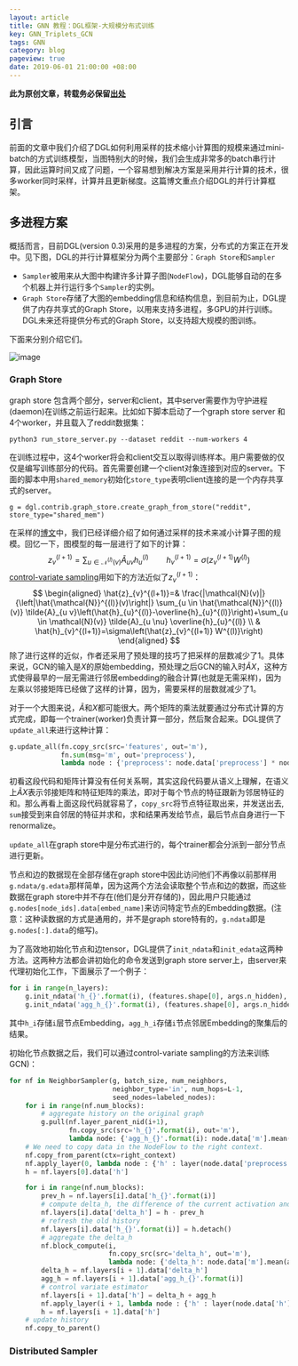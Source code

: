 ```yaml
---
layout: article
title: GNN 教程：DGL框架-大规模分布式训练
key: GNN_Triplets_GCN
tags: GNN
category: blog
pageview: true
date: 2019-06-01 21:00:00 +08:00
---
```

**此为原创文章，转载务必保留[出处](https://archwalker.github.io)**

## 引言

前面的文章中我们介绍了DGL如何利用采样的技术缩小计算图的规模来通过mini-batch的方式训练模型，当图特别大的时候，我们会生成非常多的batch串行计算，因此运算时间又成了问题，一个容易想到解决方案是采用并行计算的技术，很多worker同时采样，计算并且更新梯度。这篇博文重点介绍DGL的并行计算框架。

## 多进程方案

概括而言，目前DGL(version 0.3)采用的是多进程的方案，分布式的方案正在开发中。见下图，DGL的并行计算框架分为两个主要部分：`Graph Store`和`Sampler`

- `Sampler`被用来从大图中构建许多计算子图(`NodeFlow`)，DGL能够自动的在多个机器上并行运行多个`Sampler`的实例。
- `Graph Store`存储了大图的embedding信息和结构信息，到目前为止，DGL提供了内存共享式的Graph Store，以用来支持多进程，多GPU的并行训练。DGL未来还将提供分布式的Graph Store，以支持超大规模的图训练。

下面来分别介绍它们。

![image](http://ww3.sinaimg.cn/large/006tNc79ly1g4kplvtvkqj31gu0u0ane.jpg)

### Graph Store

graph store 包含两个部分，server和client，其中server需要作为守护进程(daemon)在训练之前运行起来。比如如下脚本启动了一个graph store server 和 4个worker，并且载入了reddit数据集：

```shell
python3 run_store_server.py --dataset reddit --num-workers 4
```

在训练过程中，这4个worker将会和client交互以取得训练样本。用户需要做的仅仅是编写训练部分的代码。首先需要创建一个client对象连接到对应的server。下面的脚本中用`shared_memory`初始化`store_type`表明client连接的是一个内存共享式的server。

```shell
g = dgl.contrib.graph_store.create_graph_from_store("reddit", store_type="shared_mem")
```

在采样的[博文](<https://archwalker.github.io/blog/2019/06/30/GNN-Framework-DGL-NodeFlow.html>)中，我们已经详细介绍了如何通过采样的技术来减小计算子图的规模。回忆一下，图模型的每一层进行了如下的计算：
$$
z_{v}^{(l+1)}=\sum_{u \in \mathcal{N}^{(l)}(v)} \tilde{A}_{u v} h_{u}^{(l)} \qquad h_{v}^{(l+1)}=\sigma\left(z_{v}^{(l+1)} W^{(l)}\right)
$$
[control-variate sampling](https://arxiv.org/abs/1710.10568)用如下的方法近似了$z_v^{(l+1)}$：
$$
\begin{aligned} \hat{z}_{v}^{(l+1)}=& \frac{|\mathcal{N}(v)|}{\left|\hat{\mathcal{N}}^{(l)}(v)\right|} \sum_{u \in \hat{\mathcal{N}}^{(l)}(v)} \tilde{A}_{u v}\left(\hat{h}_{u}^{(l)}-\overline{h}_{u}^{(l)}\right)+\sum_{u \in \mathcal{N}(v)} \tilde{A}_{u \nu} \overline{h}_{u}^{(l)} \\ & \hat{h}_{v}^{(l+1)}=\sigma\left(\hat{z}_{v}^{(l+1)} W^{(l)}\right) \end{aligned}
$$
除了进行这样的近似，作者还采用了预处理的技巧了把采样的层数减少了1。具体来说，GCN的输入是$X$的原始embedding，预处理之后GCN的输入时$\tilde{A}X$，这种方式使得最早的一层无需进行邻居embedding的融合计算(也就是无需采样)，因为左乘以邻接矩阵已经做了这样的计算，因为，需要采样的层数就减少了1。

对于一个大图来说，$\tilde{A}$和$X$都可能很大。两个矩阵的乘法就要通过分布式计算的方式完成，即每一个trainer(worker)负责计算一部分，然后聚合起来。DGL提供了`update_all`来进行这种计算：

```python
g.update_all(fn.copy_src(src='features', out='m'),
             fn.sum(msg='m', out='preprocess'),
             lambda node : {'preprocess': node.data['preprocess'] * node.data['norm']})
```

初看这段代码和矩阵计算没有任何关系啊，其实这段代码要从语义上理解，在语义上$\tilde{A}X$表示邻接矩阵和特征矩阵的乘法，即对于每个节点的特征跟新为邻居特征的和。那么再看上面这段代码就容易了，`copy_src`将节点特征取出来，并发送出去, `sum`接受到来自邻居的特征并求和，求和结果再发给节点，最后节点自身进行一下renormalize。

`update_all`在graph store中是分布式进行的，每个trainer都会分派到一部分节点进行更新。

节点和边的数据现在全部存储在graph store中因此访问他们不再像以前那样用 `g.ndata/g.edata`那样简单，因为这两个方法会读取整个节点和边的数据，而这些数据在graph store中并不存在(他们是分开存储的)，因此用户只能通过`g.nodes[node_ids].data[embed_name]`来访问特定节点的Embedding数据。(注意：这种读数据的方式是通用的，并不是graph store特有的，`g.ndata`即是`g.nodes[:].data`的缩写)。

为了高效地初始化节点和边tensor，DGL提供了`init_ndata`和`init_edata`这两种方法。这两种方法都会讲初始化的命令发送到graph store server上，由server来代理初始化工作，下面展示了一个例子：

```python
for i in range(n_layers):
    g.init_ndata('h_{}'.format(i), (features.shape[0], args.n_hidden), 'float32')
    g.init_ndata('agg_h_{}'.format(i), (features.shape[0], args.n_hidden), 'float32')
```

其中`h_i`存储`i`层节点Embedding，`agg_h_i`存储`i`节点邻居Embedding的聚集后的结果。

初始化节点数据之后，我们可以通过control-variate sampling的方法来训练GCN)：

```python
for nf in NeighborSampler(g, batch_size, num_neighbors,
                          neighbor_type='in', num_hops=L-1,
                          seed_nodes=labeled_nodes):
    for i in range(nf.num_blocks):
        # aggregate history on the original graph
        g.pull(nf.layer_parent_nid(i+1),
               fn.copy_src(src='h_{}'.format(i), out='m'),
               lambda node: {'agg_h_{}'.format(i): node.data['m'].mean(axis=1)})
    # We need to copy data in the NodeFlow to the right context.
    nf.copy_from_parent(ctx=right_context)
    nf.apply_layer(0, lambda node : {'h' : layer(node.data['preprocess'])})
    h = nf.layers[0].data['h']

    for i in range(nf.num_blocks):
        prev_h = nf.layers[i].data['h_{}'.format(i)]
        # compute delta_h, the difference of the current activation and the history
        nf.layers[i].data['delta_h'] = h - prev_h
        # refresh the old history
        nf.layers[i].data['h_{}'.format(i)] = h.detach()
        # aggregate the delta_h
        nf.block_compute(i,
                         fn.copy_src(src='delta_h', out='m'),
                         lambda node: {'delta_h': node.data['m'].mean(axis=1)})
        delta_h = nf.layers[i + 1].data['delta_h']
        agg_h = nf.layers[i + 1].data['agg_h_{}'.format(i)]
        # control variate estimator
        nf.layers[i + 1].data['h'] = delta_h + agg_h
        nf.apply_layer(i + 1, lambda node : {'h' : layer(node.data['h'])})
        h = nf.layers[i + 1].data['h']
    # update history
    nf.copy_to_parent()
```





### Distributed Sampler







































